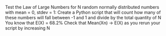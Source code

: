 Test the Law of Large Numbers for N random normally distributed numbers with mean = 0, stdev = 1:
Create a Python script that will count how many of these numbers will fall between -1 and 1
and divide by the total quantity of N
You know that E(X) = 68.2%
Check that Mean(Xn) -> E(X) as you rerun your script by increasing N
